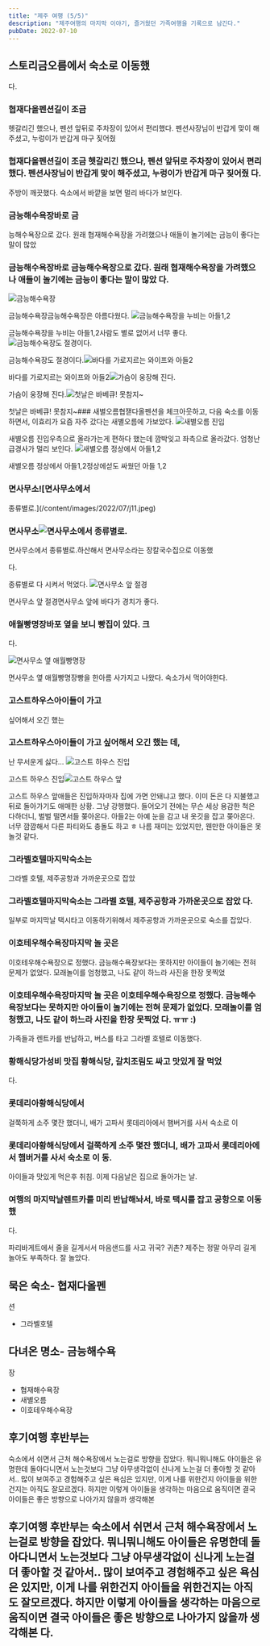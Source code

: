 ```yaml
---
title: "제주 여행 (5/5)"
description: "제주여행의 마지막 이야기, 즐거웠던 가족여행을 기록으로 남긴다."
pubDate: 2022-07-10
---
```


## 스토리금오름에서 숙소로 이동했

다.

### 협재다올펜션길이 조금

헷갈리긴 했으나, 펜션 앞뒤로 주차장이 있어서 편리했다. 펜션사장님이 반갑게 맞이 해주셨고, 누렁이가 반갑게 마구 짖어줬
### 협재다올펜션길이 조금 헷갈리긴 했으나, 펜션 앞뒤로 주차장이 있어서 편리했다. 펜션사장님이 반갑게 맞이 해주셨고, 누렁이가 반갑게 마구 짖어줬 다.

주방이 깨끗했다.
숙소에서 바깥을 보면 멀리 바다가 보인다.

### 금능해수욕장바로 금

능해수욕장으로 갔다. 원래 협재해수욕장을 가려했으나 애들이 놀기에는 금능이 좋다는 말이 많았
### 금능해수욕장바로 금능해수욕장으로 갔다. 원래 협재해수욕장을 가려했으나 애들이 놀기에는 금능이 좋다는 말이 많았 다.

![금능해수욕장](/content/images/2022/07/j03.jpeg)

금능해수욕장금능해수욕장은 아름다웠다.
![금능해수욕장을 누비는 아들1,2](/content/images/2022/07/j04.jpeg)

금능해수욕장을 누비는 아들1,2사람도 별로 없어서 너무 좋다.
![금능해수욕장도 절경이다.](/content/images/2022/07/j05.jpeg)

금능해수욕장도 절경이다.![바다를 가로지르는 와이프와 아들2](/content/images/2022/07/j06.jpeg)

바다를 가로지르는 와이프와 아들2![가슴이 웅장해 진다.](/content/images/2022/07/j07.jpeg)

가슴이 웅장해 진다.![첫날은 바베큐! 못참지~](/content/images/2022/07/j08.jpeg)

첫날은 바베큐! 못참지~### 새별오름협잳다올펜션을 체크아웃하고, 다음 숙소를 이동하면서, 이효리가 요즘 자주 갔다는 새별오름에 가보았다.
![새별오름 진입](/content/images/2022/07/j09.jpeg)

새별오름 진입우측으로 올라가는게 편하다 했는데 깜박잊고 좌측으로 올라갔다.
엄청난 급경사가 멀리 보인다.
![새별오름 정상에서 아들1,2](/content/images/2022/07/j10.jpeg)

새별오름 정상에서 아들1,2정상에섣도 싸웠던 아들 1,2

### 면사무소![면사무소에서

종류별로.](/content/images/2022/07/j11.jpeg)
### 면사무소![면사무소에서 종류별로.](/content/images/2022/07/j11.jpeg)

면사무소에서 종류별로.하산해서 면사무소라는 장칼국수집으로 이동했

다.

종류별로 다 시켜서 먹었다.
![면사무소 앞 절경](/content/images/2022/07/j12.jpeg)

면사무소 앞 절경면사무소 앞에 바다가 경치가 좋다.

### 애월빵명장바포 옆을 보니 빵집이 있다. 크

다.

![면사무소 옆 애월빵명장](/content/images/2022/07/j13.jpeg)

면사무소 옆 애월빵명장빵을 한아름 사가지고 나왔다. 숙소가서 먹어야한다.

### 고스트하우스아이들이 가고

싶어해서 오긴 했는
### 고스트하우스아이들이 가고 싶어해서 오긴 했는 데,

난 무서운게 싫다…
![고스트 하우스 진입](/content/images/2022/07/j14.jpeg)

고스트 하우스 진입![고스트 하우스 앞](/content/images/2022/07/j15.jpeg)

고스트 하우스 앞애들은 진입하자마자 집에 가면 안돼냐고 했다. 이미 돈은 다 지불했고 뒤로 돌아가기도 애매한 상황.
그냥 강행했다.
들어오기 전에는 무슨 세상 용감한 척은 다하더니, 벌벌 떨면서들 쫒아온다. 아들2는 아예 눈을 감고 내 옷깃을 잡고 쫒아온다.
너무 깜깜해서 다른 파티와도 충돌도 하고 ㅎ
나름 재미는 있었지만, 웬만한 아이들은 못 놀것 같다.

### 그라벨호텔마지막숙소는

그라벨 호텔, 제주공항과 가까운곳으로 잡았
### 그라벨호텔마지막숙소는 그라벨 호텔, 제주공항과 가까운곳으로 잡았 다.

일부로 마지막날 택시타고 이동하기위해서 제주공항과 가까운곳으로 숙소를 잡았다.

### 이호테우해수욕장마지막 놀 곳은

이호테우해수욕장으로 정했다. 금능해수욕장보다는 못하지만 아이들이 놀기에는 전혀 문제가 없었다. 모래놀이를 엄청했고, 나도 같이 하느라 사진을 한장 못찍었
### 이호테우해수욕장마지막 놀 곳은 이호테우해수욕장으로 정했다. 금능해수욕장보다는 못하지만 아이들이 놀기에는 전혀 문제가 없었다. 모래놀이를 엄청했고, 나도 같이 하느라 사진을 한장 못찍었 다. ㅠㅠ :)

가족들과 렌트카를 반납하고, 버스를 타고 그라벨 호텔로 이동했다.

### 황해식당가성비 맛집 황해식당, 갈치조림도 싸고 맛있게 잘 먹었

다.

### 롯데리아황해식당에서

걸쭉하게 소주 몇잔 했더니, 배가 고파서 롯데리아에서 햄버거를 사서 숙소로 이
### 롯데리아황해식당에서 걸쭉하게 소주 몇잔 했더니, 배가 고파서 롯데리아에서 햄버거를 사서 숙소로 이 동.

아이들과 맛있게 먹은후 취침.
이제 다음날은 집으로 돌아가는 날.

### 여행의 마지막날렌트카를 미리 반납해놔서, 바로 택시를 잡고 공항으로 이동했

다.

파리바게트에서 줄을 길게서서 마음샌드를 사고 귀국? 귀촌?
제주는 정말 아무리 길게 놀아도 부족하다. 잘 놀았다.

## 묵은 숙소- 협재다올펜

션

- 그라벨호텔

## 다녀온 명소- 금능해수욕

장

- 협재해수욕장
- 새별오름
- 이호테우해수욕장

## 후기여행 후반부는

숙소에서 쉬면서 근처 해수욕장에서 노는걸로 방향을 잡았다. 뭐니뭐니해도 아이들은 유명한데 돌아다니면서 노는것보다 그냥 아무생각없이 신나게 노는걸 더 좋아할 것 같아서.. 많이 보여주고 경험해주고 싶은 욕심은 있지만, 이게 나를 위한건지 아이들을 위한건지는 아직도 잘모르겠다. 하지만 이렇게 아이들을 생각하는 마음으로 움직이면 결국 아이들은 좋은 방향으로 나아가지 않을까 생각해본
## 후기여행 후반부는 숙소에서 쉬면서 근처 해수욕장에서 노는걸로 방향을 잡았다. 뭐니뭐니해도 아이들은 유명한데 돌아다니면서 노는것보다 그냥 아무생각없이 신나게 노는걸 더 좋아할 것 같아서.. 많이 보여주고 경험해주고 싶은 욕심은 있지만, 이게 나를 위한건지 아이들을 위한건지는 아직도 잘모르겠다. 하지만 이렇게 아이들을 생각하는 마음으로 움직이면 결국 아이들은 좋은 방향으로 나아가지 않을까 생각해본 다.
